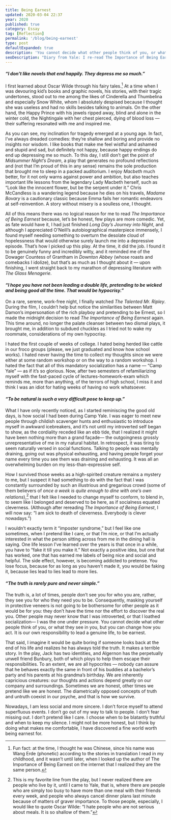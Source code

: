 ```yaml
---
title: Being Earnest
updated: 2020-03-04 22:37
year: 2020
published: true
category: Essay
tag: [Reflection]
permalink: '/blog/being-earnest'
type: post
defaultExpanded: true
description: 'You cannot decide what other people think of you, or what they see in you, but you can change how you act. It is our own responsibility to lead a genuine life, to be earnest.'
seoDescription: "Diary from Yale: I re-read The Importance of Being Earnest on one late night. And honestly, the Oscar Wilde quotes that I've chosen to live by have never been truer in this college-world. And the solution to imposter syndrome? That would be to be earnest. (English 120 ORLO Prize)"
---
```


#### _“I don't like novels that end happily. They depress me so much.”_

I first learned about Oscar Wilde through his fairy tales.[^1] At a time when I was devouring kid’s books and graphic novels, his stories, with their tragic undertones, stood out to me among the likes of Cinderella and Thumbelina and especially Snow White, whom I absolutely despised because I thought she was useless and had no skills besides talking to animals. On the other hand, the Happy Prince with his jewels ripped away, blind and alone in the winter cold, the Nightingale with her chest pierced, dying of blood loss — their suffering resonated with me and inspired me.

As you can see, my inclination for tragedy emerged at a young age. In fact, I’ve always dreaded comedies: they’re shallow and boring and provide no insights nor wisdom. I like books that make me feel wistful and ashamed and stupid and sad, but definitely not happy, because happy endings do end up depressing me so much. To this day, I still don’t get the point of _Midsummer Night’s Dream_, a play that generates no profound reflections and (not that I’m proud of this in any sense) remains the sole production that brought me to sleep in a packed auditorium. I enjoy _Macbeth_ much better, for it not only warns against power and ambition, but also teaches important life lessons from the legendary Lady Macbeth herself, such as “Look like the innocent flower, but be the serpent under it.” Chris McCandless is a wandering legend because he dies on his travels, _Madame Bovary_ is a cautionary classic because Emma fails her romantic endeavors at self-reinvention. A story without misery is a soulless one, I thought.

All of this means there was no logical reason for me to read _The Importance of Being Earnest_ because, let’s be honest, few plays are more comedic. Yet, as fate would have it, I had just finished _Long Day’s Journey into Night_, and although I appreciated O’Neill’s autobiographical masterpiece immensely, I found myself needing something to overturn the desolate cloud of hopelessness that would otherwise surely launch me into a depressive episode. That’s how I picked up this play. At the time, it did the job. I found it to be genuinely funny and incredibly witty, and it reminded me of the Dowager Countess of Grantham in _Downton Abbey_ (whose roasts and comebacks I idolize), but that’s as much as I thought about it — upon finishing, I went straight back to my marathon of depressing literature with _The Glass Menagerie_.

#### _“I hope you have not been leading a double life, pretending to be wicked and being good all the time. That would be hypocrisy.”_

On a rare, serene, work-free night, I finally watched _The Talented Mr. Ripley_. During the film, I couldn’t help but notice the similarities between Matt Damon’s impersonation of the rich playboy and pretending to be Ernest, so I made the midnight decision to read _The Importance of Being Earnest_ again. This time around, no longer the palate cleanser between two dismal plays, it brought me, in addition to subdued chuckles as I tried not to wake my roommate, considerations of my own hypocrisy.

I hated the first couple of weeks of college. I hated being herded like cattle in our froco groups (please, we just graduated and know how school works). I hated never having the time to collect my thoughts since we were either at some random workshop or on the way to a random workshop. I hated the fact that all of this mandatory socialization has a name — “Camp Yale” — as if it’s so glorious. Now, after two semesters of refamiliarizing myself with the fast-paced cycle of lectures-homework-exam which reminds me, more than anything, of the terrors of high school, I miss it and think I was an idiot for hating weeks of having no work whatsoever.

#### _“To be natural is such a very difficult pose to keep up.”_

What I have only recently noticed, as I started reminiscing the good old days, is how social I had been during Camp Yale. I was eager to meet new people through childish scavenger hunts and enthusiastic to introduce myself in awkward icebreakers, and it’s not until my introverted self began to show, as the cordiality receded like an ebb tide, that I realized it might have been nothing more than a grand façade— the outgoingness grossly unrepresentative of me in my natural habitat. In retrospect, it was tiring to seem naturally versed in social functions. Talking to people was mentally draining, going out was physical exhausting, and having people forget your name every time you see them was draining and exhausting. It was all an overwhelming burden on my less-than-expressive self.

How I survived those weeks as a high-spirited creature remains a mystery to me, but I suspect it had something to do with the fact that I was constantly surrounded by such an illustrious and gregarious crowd (some of them believers of _once a week is quite enough to dine with one’s own relations_),[^2] that I felt like I needed to change myself to conform, to blend in, to seem like I belonged and deserved to be here, as if socialness equated cleverness. (Although after rereading _The Importance of Being Earnest_, I will now say: “I am sick to death of cleverness. Everybody is clever nowadays.”)

I wouldn’t exactly term it “imposter syndrome,” but I feel like one sometimes, when I pretend like I care, or that I’m nice, or that I’m actually interested in what the person sitting across from me in the dining hall is saying. One life lesson I’ve learned over the years is that once in a while, you have to “fake it till you make it.” Not exactly a positive idea, but one that has worked, one that has earned me labels of being nice and social and helpful. The side effect, however, is becoming addicted to pretense. You lose focus, because for as long as you haven’t made it, you would be faking it, because lies lead to lies lead to more lies.

#### _“The truth is rarely pure and never simple.”_

The truth is, a lot of times, people don’t see you for who you are, rather, they see you for who they need you to be. Consequently, masking yourself in protective veneers is not going to be bothersome for other people as it would be for you: they don’t have the time nor the effort to discover the real you. Other people may never know that I was introverted, or that I loathed socialization— I was the one under pressure. You cannot decide what other people think of you, or what they see in you, but you can change how you act. It is our own responsibility to lead a genuine life, to be earnest.

That said, I imagine it would be quite boring if someone looks back at the end of his life and realizes he has always told the truth. It makes a terrible story. In the play, Jack has two identities, and Algernon has the perpetually unwell friend Bunbury, both of which ploys to help them escape their responsibilities. To an extent, we are all hypocrites — nobody can assure that he behaves exactly the same in front of his buddies at a bachelor’s party and his parents at his grandma’s birthday. We are inherently capricious creatures: our thoughts and actions depend greatly on our company and surroundings. Sometimes we are honest, other times we pretend like we are honest. The diametrically opposed concepts of truth and untruth coexist in our psyche, and that is how we survive.

Nowadays, I am less social and more sincere. I don’t force myself to attend superfluous events. I don’t go out of my way to talk to people. I don’t fear missing out. I don’t pretend like I care. I choose when to be blatantly truthful and when to keep my silence. I might not be more honest, but I think by doing what makes me comfortable, I have discovered a fine world worth being earnest for.

[^1]: Fun fact: at the time, I thought he was Chinese, since his name was Wang Erde (phonetic) according to the stories in translation I read in my childhood, and it wasn’t until later, when I looked up the author of The Importance of Being Earnest on the internet that I realized they are the same person.
[^2]: This is my favorite line from the play, but I never realized there are people who live by it, until I came to Yale, that is, where there are people who are simply too busy to have more than one meal with their friends every week, and people who always cancel dinner plans last minute because of matters of graver importance. To those people, especially, I would like to quote Oscar Wilde: “I hate people who are not serious about meals. It is so shallow of them.”
